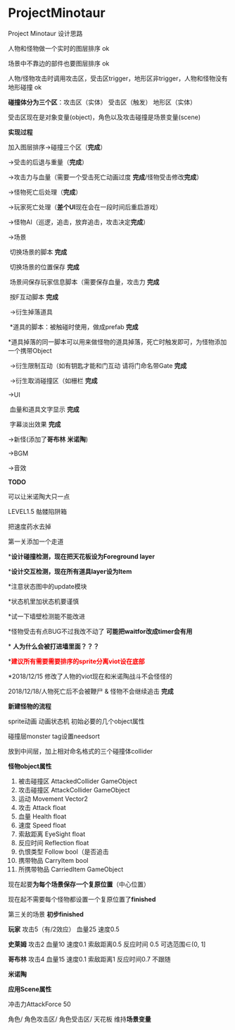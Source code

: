 # ProjectMinotaur
Project Minotaur 设计思路

人物和怪物做一个实时的图层排序 ok

场景中不靠边的部件也要图层排序 ok

人物/怪物攻击时调用攻击区，受击区trigger，地形区非trigger，人物和怪物没有地形碰撞 ok

**碰撞体分为三个区**：攻击区（实体） 受击区（触发） 地形区（实体）

受击区现在是对象变量(object)，角色以及攻击碰撞是场景变量(scene)



**实现过程**

加入图层排序→碰撞三个区（**完成**）

→受击的后退与重量（**完成**）

→攻击力与血量（需要一个受击死亡动画过度 **完成**/怪物受击修改**完成**）

→怪物死亡后处理（**完成**）

→玩家死亡处理（**差个UI**现在会在一段时间后重启游戏）

→怪物AI（巡逻，追击，放弃追击，攻击决定**完成**）

→场景

​	切换场景的脚本 **完成**

​	切换场景的位置保存 **完成**

​	场景间保存玩家信息脚本（需要保存血量，攻击力 **完成** 

​	按F互动脚本 **完成** 

​	->衍生掉落道具

​		*道具的脚本：被触碰时使用，做成prefab **完成**

​		*道具掉落的同一脚本可以用来做怪物的道具掉落，死亡时触发即可，为怪物添加一个携带Object

​	->衍生限制互动（如有钥匙才能和门互动 请将门命名带Gate **完成**

​	->衍生取消碰撞区（如栅栏 **完成**

->UI 

​	血量和道具文字显示 **完成**

​	字幕淡出效果 **完成**

→新怪(添加了**哥布林** **米诺陶**)

→BGM

→音效



**TODO**

可以让米诺陶大只一点

LEVEL1.5 骷髅陷阱箱 

把速度药水去掉

第一关添加一个走道



\***设计碰撞检测，现在把天花板设为Foreground layer**

***设计交互检测，现在所有道具layer设为Item**

\*注意状态图中的update模块

\*状态机里加状态机要谨慎

*试一下墙壁检测能不能改进

*怪物受击有点BUG不过我改不动了 **可能把waitfor改成timer会有用**

\* **人为什么会被打进墙里面？？？**

\*<font color=red>**建议所有需要需要排序的sprite分离viot设在底部**</font>

*2018/12/15 修改了人物的viot现在和米诺陶战斗不会怪怪的

2018/12/18/人物死亡后不会被鞭尸 & 怪物不会继续追击 **完成**



**新建怪物的流程**

sprite动画 动画状态机 初始必要的几个object属性

碰撞层monster tag设置needsort

放到中间层，加上相对命名格式的三个碰撞体collider

**怪物object属性** 

1. 被击碰撞区 AttackedCollider GameObject  
2. 攻击碰撞区 AttackCollider GameObject
3. 运动 Movement Vector2
4. 攻击 Attack float
5. 血量 Health float
6. 速度 Speed float
7. 索敌距离 EyeSight float
8. 反应时间 Reflection float
9. 仇恨类型 Follow bool（是否追击
10. 携带物品 CarryItem bool
11. 所携带物品 CarriedItem GameObject



现在起要**为每个场景保存一个复原位置**（中心位置）

现在起不需要每个怪物都设置一个复原位置了**finished**

第三关的场景 **初步finished**



**玩家** 攻击5（有/2效应） 血量25 速度0.5

**史莱姆** 攻击2 血量10 速度0.1 索敌距离0.5 反应时间 0.5 可选范围∈(0, 1]

**哥布林** 攻击4 血量15 速度0.1 索敌距离1 反应时间0.7 不跟随

**米诺陶** 



**应用Scene属性**

冲击力AttackForce 50

角色/ 角色攻击区/ 角色受击区/ 天花板 维持**场景变量**

